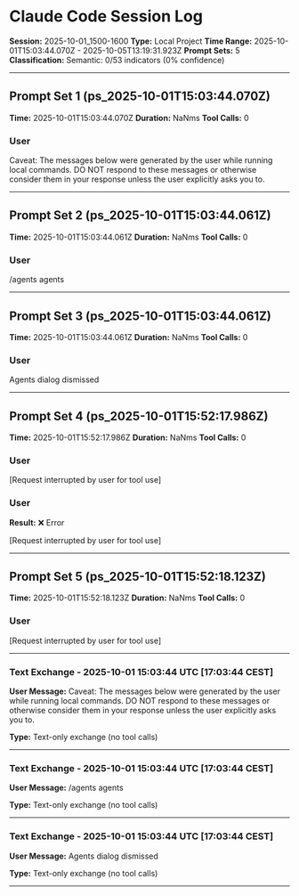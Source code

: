 # Claude Code Session Log

**Session:** 2025-10-01_1500-1600
**Type:** Local Project
**Time Range:** 2025-10-01T15:03:44.070Z - 2025-10-05T13:19:31.923Z
**Prompt Sets:** 5
**Classification:** Semantic: 0/53 indicators (0% confidence)

---

## Prompt Set 1 (ps_2025-10-01T15:03:44.070Z)

**Time:** 2025-10-01T15:03:44.070Z
**Duration:** NaNms
**Tool Calls:** 0

### User

Caveat: The messages below were generated by the user while running local commands. DO NOT respond to these messages or otherwise consider them in your response unless the user explicitly asks you to.

---

## Prompt Set 2 (ps_2025-10-01T15:03:44.061Z)

**Time:** 2025-10-01T15:03:44.061Z
**Duration:** NaNms
**Tool Calls:** 0

### User

<command-name>/agents</command-name>
            <command-message>agents</command-message>
            <command-args></command-args>

---

## Prompt Set 3 (ps_2025-10-01T15:03:44.061Z)

**Time:** 2025-10-01T15:03:44.061Z
**Duration:** NaNms
**Tool Calls:** 0

### User

<local-command-stdout>Agents dialog dismissed</local-command-stdout>

---

## Prompt Set 4 (ps_2025-10-01T15:52:17.986Z)

**Time:** 2025-10-01T15:52:17.986Z
**Duration:** NaNms
**Tool Calls:** 0

### User

[Request interrupted by user for tool use]

### User

**Result:** ❌ Error

[Request interrupted by user for tool use]

---

## Prompt Set 5 (ps_2025-10-01T15:52:18.123Z)

**Time:** 2025-10-01T15:52:18.123Z
**Duration:** NaNms
**Tool Calls:** 0

### User

[Request interrupted by user for tool use]

---

### Text Exchange - 2025-10-01 15:03:44 UTC [17:03:44 CEST]

**User Message:** Caveat: The messages below were generated by the user while running local commands. DO NOT respond to these messages or otherwise consider them in your response unless the user explicitly asks you to.

**Type:** Text-only exchange (no tool calls)

---

### Text Exchange - 2025-10-01 15:03:44 UTC [17:03:44 CEST]

**User Message:** <command-name>/agents</command-name>
            <command-message>agents</command-message>
            <command-args></command-args>

**Type:** Text-only exchange (no tool calls)

---

### Text Exchange - 2025-10-01 15:03:44 UTC [17:03:44 CEST]

**User Message:** <local-command-stdout>Agents dialog dismissed</local-command-stdout>

**Type:** Text-only exchange (no tool calls)

---

